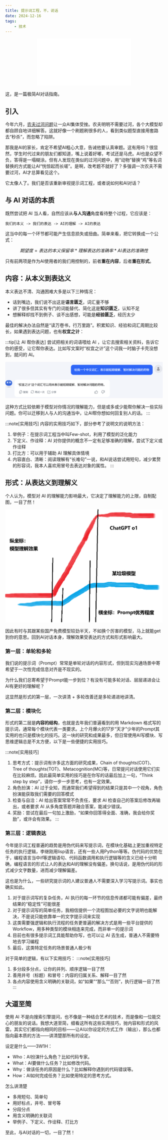 ```yaml
---
title: 提示词工程，不，说话
date: 2024-12-16
tags: 
    - 技术
---
```

<center class="aspect-ratio" >
<iframe src="//player.bilibili.com/player.html?isOutside=true&aid=113672349291297&bvid=BV1bTkFY4E2s&cid=27399749781&p=1" scrolling="no" border="0" frameborder="no" framespacing="0" allowfullscreen="true"></iframe>
</center>

这，是一篇极简AI对话指南。

## 引入

今年六月，[农夫过河问题](https://baijiahao.baidu.com/s?id=1802849180926398961&wfr=spider&for=pc)让一众AI集体受挫。农夫明明不需要过河，各个大模型却都自顾自地详细解答。这就好像一个刷题刷很多的人，看到类似题型直接用套路去“秒杀”，而忽略了陷阱。

那我是AI的家长，肯定不希望AI粗心大意，告诫他要认真审题。这有用吗？很显然，学生时代过来的朋友们都知道，嘴上说着好嘟，考试还是马虎。AI也是众望不负，答得是一塌糊涂。但有人发现在类似的过河问题中，用“动物”替换“鸡”等名词替换的方式能让AI“恍惊起而长嗟”。是啊，改考题不就好了？多强调一次农夫不需要过河，AI才总算看见这个。

它太像人了。我们是否该重新审视提示词工程，或者说如何和AI对话？ 

## 与 AI 对话的本质

既然尝试把 AI 当人看，自然应该从**与人沟通**角度看待整个过程，它应该是：
```
我们的本义 -> 我们的表达 -> AI的理解 -> AI的表达
```
这当中的每一个环节都可能产生信息损失或扭曲。简单来看，把它转换成一个公式：

$$ 期望度 = 表达的本义保留率 * 理解表达的准确率 * AI表达的准确性 $$

只有前两项是作为AI使用者的我们用控制的，前者**重在内容**，后者**重在形式**。

## 内容：从本义到表达义

本义表达不清、沟通困难大多是以下三种情况：
- 话到嘴边，我们说不出这是**语言匮乏**，词汇量不够
- 讲了很多但其实有专门的词能替代、简化这是**知识匮乏**，认知不足
- 想解释却找不到例子、谈不出感想，可能是**经验匮乏**，经历太少

最佳的解决办法自然是“读万卷书，行万里路”。积累知识、经验和词汇周期比较长，如果遇到表达问题，也有**权宜之计**：

:::tip[让 AI 帮你表达]
尝试把相关的词语喂给 AI ，让它去搜索相关资料，告诉它你的感受，让它帮你表达。比如写文案时“权宜之计”这个词我一时脑子卡壳没想到，就问的 AI。

![s500](../../../assets/images/blog61.png)

这种方式比较依赖于模型对你情况的理解能力，但是或多或少能帮你解决一些实际问题。你可以迁移到人与人的沟通当中，让AI帮你想如何回复别人的话。
:::

:::note[实用技巧]
内容的实用技巧如下，部分参考了说明文的说明方法：
1. 举例子：在提示词工程当中叫Few-shot，利用了模型的泛化能力
2. 下定义、作诠释：AI 对你提供的概念不一定有足够准确的理解，尝试下定义或作诠释
3. 打比方：可以用于辅助 AI 理解具体情境
4. 内容直白、清晰：阅读理解有“长难句”一说，和AI说话尝试用短句，减少累赘的形容词，我本人喜欢用冒号去表达对象的属性。
:::

## 形式：从表达义到理解义

个人认为，模型对 AI 的理解能力影响最大，它决定了理解能力的上限，自制配图，一目了然！

![s400](../../../assets/images/blog62.png)

因此有时与其跟某些国产免费模型较劲半天，不如换个厉害的模型，马上就能get到你的意思。回到AI对话本身，理解效果受表达的方式和形式影响最大。

### 第一层：单轮和多轮

我们说的提示词（Prompt）常常是单轮对话的内容形式，但到现实沟通场景中寄希望于一次性完成信息对齐是不现实的。

为什么我们总寄希望于Prompt能一步到位？有没有可能多轮对话、层层递进会让AI有更好的理解呢？

这显然是形式的第一层，一次讲清 + 多轮改善还是多轮递进地讲清。

### 第二层：模块化

形式的第二层是**内容的结构**，也就是去年我们普遍看到的用 Markdown 格式写的提示词，通常每个模块代表一类要求。上个月爆火的17岁“天才”少年的Prompt其实用的也只是模块化的技巧。这一块的研究和成果最多，但日常使用AI写模块、写思维逻辑总是不太方便，以下是一些便捷的实用技巧。

:::note[实用技巧]
1. 思考方式：提示词有许多这方面的研究成果，Chain of thoughts(COT)、Tree of thoughts(TOT)、Metacognition(MC)等，日常提问对话使用它们实在比较麻烦。因此最简单实用的技巧是在你写的话最后加上一句，“Think step by step”，请你一步一步思考，也有一定效果。
2. 角色扮演：AI 过于全知，而通常我们希望得到的结果只是其中一个视角，角色扮演能获取我们需要的回答模式
3. 检查与自洽：AI 给出答案常常不负责任，要求 AI 检查自己的答案后修改再输出，或者要求 AI 从多角度答题并融合答案，能减少错误。
4. 奖励：尝试在最后一句加上激励，“如果你回答得全面、准确，我会给你奖励”，或许会有效果。
:::

### 第三层：逻辑表达

今年提示词工程普遍的趋势是用伪代码来写提示词，在模块化基础上更加重视特定任务的执行逻辑，李继刚用lisp语言，还有一些人用Python等等。伪代码的优势在于，编程语言当中if等逻辑语句、代码函数调用和执行逻辑等的含义已经十分明确，编程语言的形式让人的表达和AI的理解没有偏差。换句话说，是用伪代码的形式减少文字数量，进而减少理解偏差。

这也是为什么，一些研究提示词的人建议普通人不需要深入学习写提示词。事实也确实如此。

1. 对于提示词写的复杂任务，AI 执行的每一环节的信息传递都可能有偏差，最终结果的“稳定性”可能很差
2. 对于提示词写的简单任务，我相信提供一个流程图加必要的文字说明也能解决，不是说只能依靠单一的文字提示词来实现
3. 这类需要强逻辑和执行流程的任务更普遍的解决方式是用一些平台提供的Workflow，用多种类型的模块相连来完成，而非单一的提示词
4. 目前也有很多提示词工具能帮助你写，也可以让 AI 去生成，普通人不需要特地去学习编程
5. 最后，这类特定任务的场景普通人极少有

对于简单的逻辑，有以下实用技巧：
:::note[实用技巧]
1. 多分段多分点，让你的并列、顺序逻辑一目了然
2. 善用井号（标题）和冒号：内容的归属关系、解释一目了然
3. 各点内容使用含义明确的关联词，如“如果”“那么”“否则”，执行逻辑一目了然
:::

## 大道至简

使用 AI 不是向搜索引擎提问，也不像是一种结合艺术的技术，而是像和一位能交心的朋友的说话。我想大道至简，细看这所有这些实用技巧，抛内容和形式的风雷。其实它们都指向相同的目标——让AI以你设定的方式工作（输出），那么也都指向最本质的方法——讲清楚那所有的设定。

设定是什么——3W1H：
- Who：AI扮演什么角色？比如代码专家。
- What：AI要做什么任务？比如修改代码。
- Why：做该任务的原因是什么？比如解释你遇到的代码错误等。    
- How：AI如何完成任务？比如使用特定的思考方式。


怎么讲清楚
- 多用短句、简单句
- 用好标点，井号、冒号等
- 分段分点
- 用含义明确的关联词
- 举例子、下定义、作诠释、打比方

至此，与AI对话的一切，一目了然！